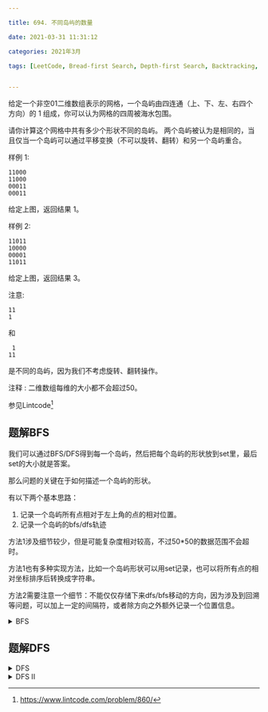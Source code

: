 ```yaml
---

title: 694. 不同岛屿的数量

date: 2021-03-31 11:31:12

categories: 2021年3月

tags: [LeetCode, Bread-first Search, Depth-first Search, Backtracking, Hash Table]


---
```


给定一个非空01二维数组表示的网格，一个岛屿由四连通（上、下、左、右四个方向）的 1 组成，你可以认为网格的四周被海水包围。

请你计算这个网格中共有多少个形状不同的岛屿。
两个岛屿被认为是相同的，当且仅当一个岛屿可以通过平移变换（不可以旋转、翻转）和另一个岛屿重合。

<!-- more -->


样例 1:

    11000
    11000
    00011
    00011
给定上图，返回结果 1。

样例 2:

    11011
    10000
    00001
    11011
给定上图，返回结果 3。

注意:

    11
    1
和
    
     1
    11
是不同的岛屿，因为我们不考虑旋转、翻转操作。

注释 :  二维数组每维的大小都不会超过50。

参见Lintcode[^1]

## 题解BFS

我们可以通过BFS/DFS得到每一个岛屿，然后把每个岛屿的形状放到set里，最后set的大小就是答案。

那么问题的关键在于如何描述一个岛屿的形状。

有以下两个基本思路：

1. 记录一个岛屿所有点相对于左上角的点的相对位置。
2. 记录一个岛屿的bfs/dfs轨迹

方法1涉及细节较少，但是可能复杂度相对较高，不过50*50的数据范围不会超时。

方法1也有多种实现方法，比如一个岛屿形状可以用set记录，也可以将所有点的相对坐标排序后转换成字符串。

方法2需要注意一个细节：不能仅仅存储下来dfs/bfs移动的方向，因为涉及到回溯等问题，可以加上一定的间隔符，或者除方向之外额外记录一个位置信息。


<details>
    <summary>BFS</summary>

```
class Solution {
public:
    int numDistinctIslands(vector<vector<int>>& grid) {
        if(grid.empty() || grid[0].empty()) return 0;
        int m = grid.size(), n = grid[0].size(), i, j, k, x, y, x0, y0, nx, ny;
        vector<vector<int>> dir = {{1,0},{0,1},{0,-1},{-1,0}};
        set<vector<vector<int>>> s;
        for(i = 0; i < m; ++i)
        {
        	for(j = 0; j < n; ++j)
        	{
        		if(grid[i][j] == 0)
        			continue;
        		x0 = i, y0 = j;
        		queue<vector<int>> q;
        		vector<vector<int>> path;
        		q.push({x0, y0});
        		grid[x0][y0] = 0;//访问过
        		while(!q.empty())
        		{
        			x = q.front()[0];
        			y = q.front()[1];
        			path.push_back({x-x0, y-y0});//路径记录相对坐标
        			q.pop();
        			for(k = 0; k < 4; ++k)
        			{
        				nx = x + dir[k][0];
        				ny = y + dir[k][1];
        				if(nx>=0 && nx<m && ny>=0 && ny<n && grid[nx][ny])
        				{
        					q.push({nx, ny});
        					grid[nx][ny] = 0;//访问过
        				}
        			}
        		}
        		s.insert(path);
        	}
        }
        return s.size();
    }
};

```
</details>

## 题解DFS


<details>
    <summary>DFS</summary>

```
class Solution {
    vector<vector<int>> dir = {{1,0},{0,1},{0,-1},{-1,0}};
    int m, n;
    set<vector<vector<int>>> s;
public:
    int numDistinctIslands(vector<vector<int>>& grid) {
        if(grid.empty() || grid[0].empty()) return 0;
        m = grid.size(), n = grid[0].size();
        for(int i = 0, j; i < m; ++i)
        {
            for(j = 0; j < n; ++j)
            {
                if(grid[i][j] == 0)
                    continue;
                vector<vector<int>> path;
                grid[i][j] = 0;//访问过
                DFS(grid,i,j,i,j,path);
                s.insert(path);
            }
        }
        return s.size();
    }

    void DFS(vector<vector<int>>& grid, int x0, int y0, int x, int y, vector<vector<int>>& path)
    {
        path.push_back({x-x0, y-y0});//路径记录相对坐标
        int k, nx, ny;
        for(k = 0; k < 4; ++k)
        {
            nx = x + dir[k][0];
            ny = y + dir[k][1];
            if(nx>=0 && nx<m && ny>=0 && ny<n && grid[nx][ny])
            {
                grid[nx][ny] = 0;//访问过
                DFS(grid, x0, y0, nx, ny, path);
            }
        }
    }
};


```
</details>

<details>
    <summary>DFS II</summary>

```
class Solution {
    public:
    /**
     * @param grid: a list of lists of integers
     * @return: return an integer, denote the number of distinct islands
     */
    int n, m, ix, iy;
    set<string> S;
    string temp;
    vector<vector<bool>> vis;
    int fx[4]={
        1, -1, 0, 0
    };
    int fy[4]={
        0, 0, 1, -1
    };

    int numberofDistinctIslands(vector<vector<int>> &grid) {
        // write your code here
        n = grid.size();
        m = grid[0].size();
        vector<bool> p;
        for (int j = 0; j < m; j++) {
            p.push_back(false);
        }
        for (int i = 0; i < n; i++) {
            vis.push_back(p);
        }
        for (int i = 0; i < n; i++) {
            for (int j = 0; j < m; j++) {
                if (grid[i][j] == 1 && !vis[i][j]) {
                    ix = i;
                    iy = j;
                    temp = "";
                    dfs(i, j, grid);
                    S.insert(temp);
                }
            }
        }
        return S.size();
    }

    void dfs(int x, int y, vector<vector<int>> &grid) {
        vis[x][y] = true;
        temp += to_string(x - ix) + "" + to_string(y - iy);
        for (int i = 0; i < 4; i++) {
            int nx = x + fx[i], ny = y + fy[i];
            if (nx < 0 || nx >= n || ny < 0 || ny >= m || vis[nx][ny] || grid[nx][ny] == 0) {
                continue;
            }
            dfs(nx, ny, grid);
        }
    }
};

```
</details>

[^1]: https://www.lintcode.com/problem/860/